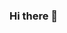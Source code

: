 ### Hi there 👋

<!--
**Lauren-Trebach/Lauren-Trebach** is a ✨ _special_ ✨ repository because its `README.md` (this file) appears on your GitHub profile.

Here are some ideas to get you started:

- 🔭 I’m currently working on my Master's of Library and Information Science Degree
- 🌱 I’m currently learning about digital repositories, data ethics, and digital stewardship
- 💬 Ask me about Fairytales and pop culture
- 📫 How to reach me: LAT96@drexel.edu
- 😄 Pronouns: She/Her/Hers
- ⚡ Fun fact: I've read fifty books so far this year!
--!>
